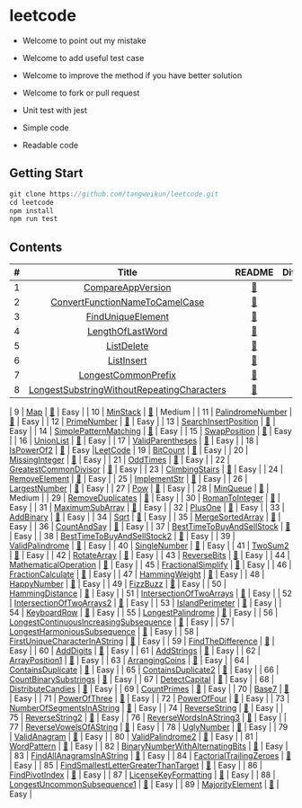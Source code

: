 # leetcode

* Welcome to point out my mistake
* Welcome to add useful test case
* Welcome to improve the method if you have better solution
* Welcome to fork or pull request

* Unit test with jest
* Simple code
* Readable code

## Getting Start

```javascript
git clone https://github.com/tangweikun/leetcode.git
cd leetcode
npm install
npm run test
```

## Contents

|  #  |                                                 Title                                                 |                                  README                                  | Difficulty | LeetCode                                                                                  |
| :-: | :---------------------------------------------------------------------------------------------------: | :----------------------------------------------------------------------: | :--------: | ----------------------------------------------------------------------------------------- |
|  1  |                          [CompareAppVersion](src/compareAppVersion/index.ts)                          |             [:green_book:](src/compareAppVersion/README.md)              |    Easy    |
|  2  |             [ConvertFunctionNameToCamelCase](src/convertFunctionNameToCamelCase/index.ts)             |       [:green_book:](src/convertFunctionNameToCamelCase/README.md)       |    Easy    |
|  3  |                          [FindUniqueElement](src/findUniqueElement/index.ts)                          |             [:green_book:](src/findUniqueElement/README.md)              |    Easy    |
|  4  |                           [LengthOfLastWord](src/lengthOfLastWord/index.ts)                           |              [:green_book:](src/lengthOfLastWord/README.md)              |    Easy    |
|  5  |                                 [ListDelete](src/listDelete/index.ts)                                 |                 [:green_book:](src/listDelete/README.md)                 |    Easy    |
|  6  |                                 [ListInsert](src/listInsert/index.ts)                                 |                 [:green_book:](src/listInsert/README.md)                 |    Easy    |
|  7  |                        [LongestCommonPrefix](src/longestCommonPrefix/index.ts)                        |            [:green_book:](src/longestCommonPrefix/README.md)             |    Easy    |
|  8  | [LongestSubstringWithoutRepeatingCharacters](src/longestSubstringWithoutRepeatingCharacters/index.ts) | [:green_book:](src/longestSubstringWithoutRepeatingCharacters/README.md) |    Easy    | [LeetCode](https://leetcode.com/articles/longest-substring-without-repeating-characters/) |

| 9 | [Map](src/map/index.ts) | [:green_book:](src/map/README.md) | Easy |
| 10 | [MinStack](src/minStack/index.ts) | [:green_book:](src/minStack/README.md) | Medium |
| 11 | [PalindromeNumber](src/palindromeNumber/index.ts) | [:green_book:](src/palindromeNumber/README.md) | Easy |
| 12 | [PrimeNumber](src/primeNumber/index.ts) | [:green_book:](src/primeNumber/README.md) | Easy |
| 13 | [SearchInsertPosition](src/searchInsertPosition/index.ts) | [:green_book:](src/searchInsertPosition/README.md) | Easy |
| 14 | [SimplePatternMatching](src/simplePatternMatching/index.ts) | [:green_book:](src/simplePatternMatching/README.md) | Easy |
| 15 | [SwapPosition](src/swapPosition/index.ts) | [:green_book:](src/swapPosition/README.md) | Easy |
| 16 | [UnionList](src/unionList/index.ts) | [:green_book:](src/unionList/README.md) | Easy |
| 17 | [ValidParentheses](src/validParentheses/index.ts) | [:green_book:](src/validParentheses/README.md) | Easy |
| 18 | [IsPowerOf2](src/isPowerOf2/index.ts) | [:green_book:](src/isPowerOf2/README.md) | Easy |[LeetCode](https://leetcode.com/problems/power-of-two)
| 19 | [BitCount](src/bitCount/index.ts) | [:green_book:](src/bitCount/README.md) | Easy |
| 20 | [MissingInteger](src/missingInteger/index.ts) | [:green_book:](src/missingInteger/README.md) | Easy |
| 21 | [OddTimes](src/oddTimes/index.ts) | [:green_book:](src/oddTimes/README.md) | Easy |
| 22 | [GreatestCommonDivisor](src/greatestCommonDivisor/index.ts) | [:green_book:](src/greatestCommonDivisor/README.md) | Easy |
| 23 | [ClimbingStairs](src/climbingStairs/index.ts) | [:green_book:](src/climbingStairs/README.md) | Easy |
| 24 | [RemoveElement](src/removeElement/index.ts) | [:green_book:](src/removeElement/README.md) | Easy |
| 25 | [ImplementStr](src/implementStr/index.ts) | [:green_book:](src/implementStr/README.md) | Easy |
| 26 | [LargestNumber](src/largestNumber/index.ts) | [:green_book:](src/largestNumber/README.md) | Easy |
| 27 | [Pow](src/pow/index.ts) | [:green_book:](src/pow/README.md) | Easy |
| 28 | [MinQueue](src/minQueue/index.ts) | [:green_book:](src/minQueue/README.md) | Medium |
| 29 | [RemoveDuplicates](src/removeDuplicates/index.ts) | [:green_book:](src/removeDuplicates/README.md) | Easy |
| 30 | [RomanToInteger](src/romanToInteger/index.ts) | [:green_book:](src/romanToInteger/README.md) | Easy |
| 31 | [MaximumSubArray](src/maximumSubArray/index.ts) | [:green_book:](src/maximumSubArray/README.md) | Easy |
| 32 | [PlusOne](src/plusOne/index.ts) | [:green_book:](src/plusOne/README.md) | Easy |
| 33 | [AddBinary](src/addBinary/index.ts) | [:green_book:](src/addBinary/README.md) | Easy |
| 34 | [Sqrt](src/sqrt/index.ts) | [:green_book:](src/sqrt/README.md) | Easy |
| 35 | [MergeSortedArray](src/mergeSortedArray/index.ts) | [:green_book:](src/mergeSortedArray/README.md) | Easy |
| 36 | [CountAndSay](src/countAndSay/index.ts) | [:green_book:](src/countAndSay/README.md) | Easy |
| 37 | [BestTimeToBuyAndSellStock](src/bestTimeToBuyAndSellStock/index.ts) | [:green_book:](src/bestTimeToBuyAndSellStock/README.md) | Easy |
| 38 | [BestTimeToBuyAndSellStock2](src/bestTimeToBuyAndSellStock2/index.ts) | [:green_book:](src/bestTimeToBuyAndSellStock2/README.md) | Easy |
| 39 | [ValidPalindrome](src/validPalindrome/index.ts) | [:green_book:](src/validPalindrome/README.md) | Easy |
| 40 | [SingleNumber](src/singleNumber/index.ts) | [:green_book:](src/singleNumber/README.md) | Easy |
| 41 | [TwoSum2](src/twoSum2/index.ts) | [:green_book:](src/twoSum2/README.md) | Easy |
| 42 | [RotateArray](src/rotateArray/index.ts) | [:green_book:](src/rotateArray/README.md) | Easy |
| 43 | [ReverseBits](src/reverseBits/index.ts) | [:green_book:](src/reverseBits/README.md) | Easy |
| 44 | [MathematicalOperation](src/mathematicalOperation/index.ts) | [:green_book:](src/mathematicalOperation/README.md) | Easy |
| 45 | [FractionalSimplify](src/fractionalSimplify/index.ts) | [:green_book:](src/fractionalSimplify/README.md) | Easy |
| 46 | [FractionCalculate](src/fractionCalculate/index.ts) | [:green_book:](src/fractionCalculate/README.md) | Easy |
| 47 | [HammingWeight](src/hammingWeight/index.ts) | [:green_book:](src/hammingWeight/README.md) | Easy |
| 48 | [HappyNumber](src/happyNumber/index.ts) | [:green_book:](src/happyNumber/README.md) | Easy |
| 49 | [FizzBuzz](src/fizzBuzz/index.ts) | [:green_book:](src/fizzBuzz/README.md) | Easy |
| 50 | [HammingDistance](src/hammingDistance/index.ts) | [:green_book:](src/hammingDistance/README.md) | Easy |
| 51 | [IntersectionOfTwoArrays](src/intersectionOfTwoArrays/index.ts) | [:green_book:](src/intersectionOfTwoArrays/README.md) | Easy |
| 52 | [IntersectionOfTwoArrays2](src/intersectionOfTwoArrays2/index.ts) | [:green_book:](src/intersectionOfTwoArrays2/README.md) | Easy |
| 53 | [IslandPerimeter](src/islandPerimeter/index.ts) | [:green_book:](src/islandPerimeter/README.md) | Easy |
| 54 | [KeyboardRow](src/keyboardRow/index.ts) | [:green_book:](src/keyboardRow/README.md) | Easy |
| 55 | [LongestPalindrome](src/longestPalindrome/index.ts) | [:green_book:](src/longestPalindrome/README.md) | Easy |
| 56 | [LongestContinuousIncreasingSubsequence](src/longestContinuousIncreasingSubsequence/index.ts) | [:green_book:](src/longestContinuousIncreasingSubsequence/README.md) | Easy |
| 57 | [LongestHarmoniousSubsequence](src/longestHarmoniousSubsequence/index.ts) | [:green_book:](src/longestHarmoniousSubsequence/README.md) | Easy |
| 58 | [FirstUniqueCharacterInAString](src/firstUniqueCharacterInAString/index.ts) | [:green_book:](src/firstUniqueCharacterInAString/README.md) | Easy |
| 59 | [FindTheDifference](src/findTheDifference/index.ts) | [:green_book:](src/findTheDifference/README.md) | Easy |
| 60 | [AddDigits](src/addDigits/index.ts) | [:green_book:](src/addDigits/README.md) | Easy |
| 61 | [AddStrings](src/addStrings/index.ts) | [:green_book:](src/addStrings/README.md) | Easy |
| 62 | [ArrayPosition1](src/arrayPosition1/index.ts) | [:green_book:](src/arrayPosition1/README.md) | Easy |
| 63 | [ArrangingCoins](src/arrangingCoins/index.ts) | [:green_book:](src/arrangingCoins/README.md) | Easy |
| 64 | [ContainsDuplicate](src/containsDuplicate/index.ts) | [:green_book:](src/containsDuplicate/README.md) | Easy |
| 65 | [ContainsDuplicate2](src/containsDuplicate2/index.ts) | [:green_book:](src/containsDuplicate2/README.md) | Easy |
| 66 | [CountBinarySubstrings](src/countBinarySubstrings/index.ts) | [:green_book:](src/countBinarySubstrings/README.md) | Easy |
| 67 | [DetectCapital](src/detectCapital/index.ts) | [:green_book:](src/detectCapital/README.md) | Easy |
| 68 | [DistributeCandies](src/distributeCandies/index.ts) | [:green_book:](src/distributeCandies/README.md) | Easy |
| 69 | [CountPrimes](src/countPrimes/index.ts) | [:green_book:](src/countPrimes/README.md) | Easy |
| 70 | [Base7](src/base7/index.ts) | [:green_book:](src/base7/README.md) | Easy |
| 71 | [PowerOfThree](src/powerOfThree/index.ts) | [:green_book:](src/powerOfThree/README.md) | Easy |
| 72 | [PowerOfFour](src/powerOfFour/index.ts) | [:green_book:](src/powerOfFour/README.md) | Easy |
| 73 | [NumberOfSegmentsInAString](src/numberOfSegmentsInAString/index.ts) | [:green_book:](src/numberOfSegmentsInAString/README.md) | Easy |
| 74 | [ReverseString](src/reverseString/index.ts) | [:green_book:](src/reverseString/README.md) | Easy |
| 75 | [ReverseString2](src/reverseString2/index.ts) | [:green_book:](src/reverseString2/README.md) | Easy |
| 76 | [ReverseWordsInAString3](src/reverseWordsInAString3/index.ts) | [:green_book:](src/reverseWordsInAString3/README.md) | Easy |
| 77 | [ReverseVowelsOfAString](src/reverseVowelsOfAString/index.ts) | [:green_book:](src/reverseVowelsOfAString/README.md) | Easy |
| 78 | [UglyNumber](src/uglyNumber/index.ts) | [:green_book:](src/uglyNumber/README.md) | Easy |
| 79 | [ValidAnagram](src/validAnagram/index.ts) | [:green_book:](src/validAnagram/README.md) | Easy |
| 80 | [ValidPalindrome2](src/validPalindrome2/index.ts) | [:green_book:](src/validPalindrome2/README.md) | Easy |
| 81 | [WordPattern](src/wordPattern/index.ts) | [:green_book:](src/wordPattern/README.md) | Easy |
| 82 | [BinaryNumberWithAlternatingBits](src/binaryNumberWithAlternatingBits/index.ts) | [:green_book:](src/binaryNumberWithAlternatingBits/README.md) | Easy |
| 83 | [FindAllAnagramsInAString](src/findAllAnagramsInAString/index.ts) | [:green_book:](src/findAllAnagramsInAString/README.md) | Easy |
| 84 | [FactorialTrailingZeroes](src/factorialTrailingZeroes/index.ts) | [:green_book:](src/factorialTrailingZeroes/README.md) | Easy |
| 85 | [FindSmallestLetterGreaterThanTarget](src/findSmallestLetterGreaterThanTarget/index.ts) | [:green_book:](src/findSmallestLetterGreaterThanTarget/README.md) | Easy |
| 86 | [FindPivotIndex](src/findPivotIndex/index.ts) | [:green_book:](src/findPivotIndex/README.md) | Easy |
| 87 | [LicenseKeyFormatting](src/licenseKeyFormatting/index.ts) | [:green_book:](src/licenseKeyFormatting/README.md) | Easy |
| 88 | [LongestUncommonSubsequence1](src/longestUncommonSubsequence1/index.ts) | [:green_book:](src/longestUncommonSubsequence1/README.md) | Easy |
| 89 | [MajorityElement](src/majorityElement/index.ts) | [:green_book:](src/majorityElement/README.md) | Easy |
